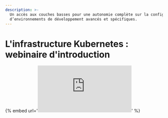 ```yaml
---
description: >-
  Un accès aux couches basses pour une autonomie complète sur la configuration
  d’environnements de développement avancés et spécifiques.
---
```


# L'infrastructure Kubernetes : webinaire d'introduction

{% embed url='<iframe src="https://minio.lab.sspcloud.fr/f7sggu/diffusion/kubernetes.mp" frameborder="0" allowfullscreen="true" poster="https://minio.lab.sspcloud.fr/projet-onyxia/assets/projectsImg/presKub.png"> </iframe>' %}


  


